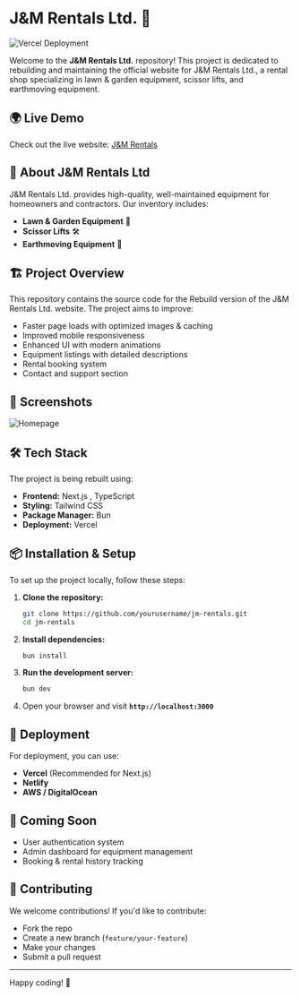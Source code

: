 # J&M Rentals Ltd. 🚜

![Vercel Deployment](https://img.shields.io/badge/Deployed-Vercel-brightgreen?style=flat-square)

Welcome to the **J&M Rentals Ltd.** repository! This project is dedicated to rebuilding and maintaining the official website for J&M Rentals Ltd., a rental shop specializing in lawn & garden equipment, scissor lifts, and earthmoving equipment.

## 🌍 Live Demo

Check out the live website: [J&M Rentals](https://jm-rentals.com)

## 🌟 About J&M Rentals Ltd

J&M Rentals Ltd. provides high-quality, well-maintained equipment for homeowners and contractors. Our inventory includes:

- **Lawn & Garden Equipment** 🌿
- **Scissor Lifts** 🛠️
- **Earthmoving Equipment** 🚜

## 🏗️ Project Overview

This repository contains the source code for the Rebuild version of the J&M Rentals Ltd. website. The project aims to improve:

- Faster page loads with optimized images & caching
- Improved mobile responsiveness
- Enhanced UI with modern animations
- Equipment listings with detailed descriptions
- Rental booking system
- Contact and support section

## 📸 Screenshots

![Homepage](./screenshots/homepage.png)

## 🛠️ Tech Stack

The project is being rebuilt using:

- **Frontend:** Next.js , TypeScript
- **Styling:** Tailwind CSS
- **Package Manager:** Bun
- **Deployment:** Vercel

## 📦 Installation & Setup

To set up the project locally, follow these steps:

1. **Clone the repository:**

   ```sh
   git clone https://github.com/yourusername/jm-rentals.git
   cd jm-rentals
   ```

2. **Install dependencies:**

   ```sh
   bun install
   ```

3. **Run the development server:**

   ```sh
   bun dev
   ```

4. Open your browser and visit **`http://localhost:3000`**

## 🚀 Deployment

For deployment, you can use:

- **Vercel** (Recommended for Next.js)
- **Netlify**
- **AWS / DigitalOcean**

## 🔮 Coming Soon

- User authentication system
- Admin dashboard for equipment management
- Booking & rental history tracking

## 🤝 Contributing

We welcome contributions! If you'd like to contribute:

- Fork the repo
- Create a new branch (`feature/your-feature`)
- Make your changes
- Submit a pull request

---

Happy coding! 🚀
